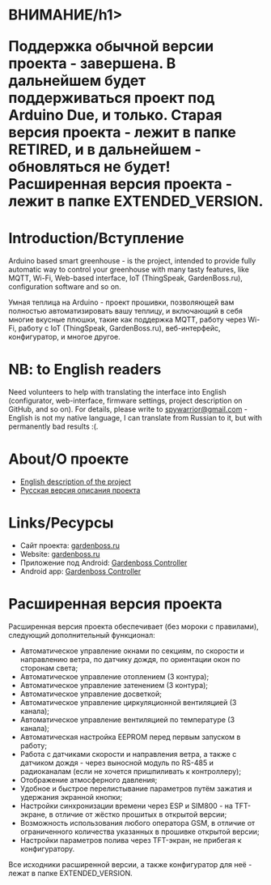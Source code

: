 <h1>ВНИМАНИЕ/h1>

Поддержка обычной версии проекта - завершена. В дальнейшем будет поддерживаться проект под Arduino Due, и только. Старая версия проекта - лежит в папке RETIRED, и в дальнейшем - обновляться не будет! Расширенная версия проекта - лежит в папке EXTENDED_VERSION.


<h1>Introduction/Вступление</h1>

Arduino based smart greenhouse - is the project, intended to provide fully automatic way to control your greenhouse with many tasty features, like MQTT, Wi-Fi, Web-based interface, IoT (ThingSpeak, GardenBoss.ru), configuration software and so on.

Умная теплица на Arduino - проект прошивки, позволяющей вам полностью автоматизировать вашу теплицу, и включающий в себя многие вкусные плюшки, такие как поддержка MQTT, работу через Wi-Fi, работу с IoT (ThingSpeak, GardenBoss.ru), веб-интерфейс, конфигуратор, и многое другое.


<h1>NB: to English readers</h1>
<p>
Need volunteers to help with translating the interface into English (configurator, web-interface, firmware settings, project description on GitHub, and so on). For details, please write to <a href="mailto:spywarrior@gmail.com">spywarrior@gmail.com</a> - English is not my native language, I can translate from Russian to it, but with permanently bad results :(.

<h1>About/О проекте</h1>

<ul>
 <li><a href="README_EN.md">English description of the project</a></li>
 <li><a href="README_RU.md">Русская версия описания проекта</a></li>
</ul>

<h1>Links/Ресурсы</h1>
<ul>
 <li>Cайт проекта: <a href="http://gardenboss.ru" target="_blank">gardenboss.ru</a></li>
 <li>Website: <a href="http://gardenboss.ru" target="_blank">gardenboss.ru</a></li>
 <li>Приложение под Android: <a href="https://play.google.com/store/apps/details?id=ru.gardenboss.controller" target="_blank">Gardenboss Controller</a></li>
 <li>Android app: <a href="https://play.google.com/store/apps/details?id=ru.gardenboss.controller" target="_blank">Gardenboss Controller</a></li>
</ul>

<h1>Расширенная версия проекта</h1>

Расширенная версия проекта обеспечивает (без мороки с правилами), следующий дополнительный функционал:

<ul>
<li>Автоматическое управление окнами по секциям, по скорости и направлению ветра, по датчику дождя, по ориентации окон по сторонам света;
<li>Автоматическое управление отоплением (3 контура);
<li>Автоматическое управление затенением (3 контура);
<li>Автоматическое управление досветкой;
<li>Автоматическое управление циркуляционной вентиляцией (3 канала);
<li>Автоматическое управление вентиляцией по температуре (3 канала);
<li>Автоматическая настройка EEPROM перед первым запуском в работу;
<li>Работа с датчиками скорости и направления ветра, а также с датчиком дождя - через выносной модуль по RS-485 и радиоканалам (если не хочется пришпиливать к контроллеру);
<li>Отображение атмосферного давления;
<li>Удобное и быстрое перелистывание параметров путём зажатия и удержания экранной кнопки;
<li>Настройки синхронизации времени через ESP и SIM800 - на TFT-экране, в отличие от жёстко прошитых в открытой версии;
 <li>Возможность использования любого оператора GSM, в отличие от ограниченного количества указанных в прошивке открытой версии;
<li>Настройки параметров полива через TFT-экран, не прибегая к конфигуратору.
</ul>
 
 Все исходники расширенной версии, а также конфигуратор для неё - лежат в папке EXTENDED_VERSION.
